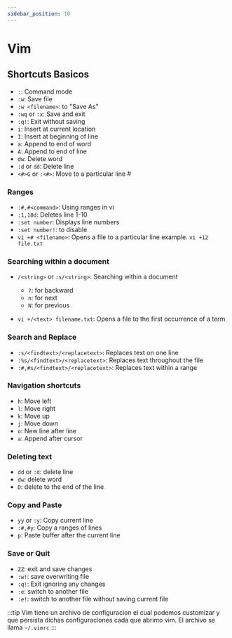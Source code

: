 ```yaml
---
sidebar_position: 10
---
```


# Vim

## Shortcuts Basicos

- `:`: Command mode
- `:w`: Save file
- `:w <filename>`: to "Save As"
- `:wq` or `:x`: Save and exit
- `:q!`: Exit without saving
- `i`: Insert at current location
- `I`: Insert at beginning of line
- `a`: Append to end of word
- `A`: Append to end of line
- `dw`: Delete word
- `:d` or `dd`: Delete line
- `<#>G` or `:<#>`: Move to a particular line #

### Ranges

- `:#,#<command>`: Using ranges in vi
- `:1,10d`: Deletes line 1-10
- `:set number`: Displays line numbers
- `:set number!`: to disable
- `vi +# <filename>`: Opens a file to a particular line example. `vi +12 file.txt`

### Searching within a document

- `/<string>` or `:s/<string>`: Searching within a document
  - `?`: for backward
  - `n`: for next
  - `N`: for previous

- `vi +/<text> filename.txt`: Opens a file to the first occurrence of a term

### Search and Replace

- `:s/<findtext>/<replacetext>`: Replaces text on one line
- `:%s/<findtext>/<replacetext>`: Replaces text throughout the file
- `:#,#s/<findtext>/<replacetext>`: Replaces text within a range

### Navigation shortcuts

- `h`: Move left
- `l`: Move right
- `k`: Move up
- `j`: Move down
- `o`: New line after line
- `a`: Append after cursor

### Deleting text

- `dd` or `:d`: delete line
- `dw`: delete word
- `D`: delete to the end of the line

### Copy and Paste

- `yy` or `:y`: Copy current line
- `:#,#y`: Copy a ranges of lines
- `p`: Paste buffer after the current line

### Save or Quit

- `ZZ`: exit and save changes
- `:w!`: save overwriting file
- `:q!`: Exit ignoring any changes
- `:e`: switch to another file
- `:e!`: switch to another file without saving current file

:::tip
Vim tiene un archivo de configuracion el cual podemos customizar y que
persista dichas configuraciones cada que abrimo vim. El archivo se
llama `~/.vimrc`
:::
